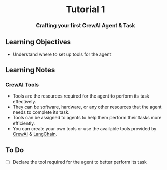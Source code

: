 <div align="center">
<h1> Tutorial 1 </h1>
<h3>Crafting your first CrewAI Agent & Task</h3>
</div>


## Learning Objectives

- Understand where to set up tools for the agent

## Learning Notes

### [CrewAI Tools](https://docs.crewai.com/core-concepts/Tools/)
- Tools are the resources required for the agent to perform its task effectively.
- They can be software, hardware, or any other resources that the agent needs to complete its task.
- Tools can be assigned to agents to help them perform their tasks more efficiently.
- You can create your own tools or use the available tools provided by [CrewAI](https://docs.crewai.com/core-concepts/Tools/#available-crewai-tools) & [LangChain](https://python.langchain.com/v0.2/docs/integrations/tools/).


## To Do

- [ ] Declare the tool required for the agent to better perform its task
